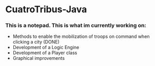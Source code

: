 # CuatroTribus-Java

<h3> This is a notepad. This is what im currently working on:  </h3>
<ul> 
    <li> Methods to enable the mobilization of troops on command 
    when clicking a city  (DONE) </li>
    <li> Development of a Logic Engine </li>
    <li> Development of a Player class </li>
    <li> Graphical improvements </li>  
  </ul> 
    
